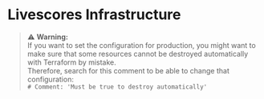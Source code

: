 # Livescores Infrastructure
> ⚠️ **Warning:**  
> If you want to set the configuration for production, you might want to make sure that some resources cannot be destroyed automatically with Terraform by mistake.  
> Therefore, search for this comment to be able to change that configuration:  
> `# Comment: 'Must be true to destroy automatically'`